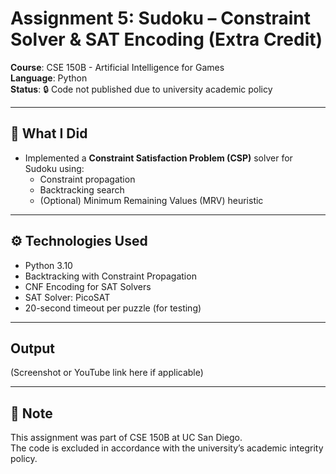 # Assignment 5: Sudoku – Constraint Solver & SAT Encoding (Extra Credit)

**Course**: CSE 150B - Artificial Intelligence for Games  
**Language**: Python  
**Status**: 🔒 Code not published due to university academic policy  

---

## 📌 What I Did

- Implemented a **Constraint Satisfaction Problem (CSP)** solver for Sudoku using:
  - Constraint propagation
  - Backtracking search
  - (Optional) Minimum Remaining Values (MRV) heuristic

---

## ⚙️ Technologies Used

- Python 3.10  
- Backtracking with Constraint Propagation  
- CNF Encoding for SAT Solvers  
- SAT Solver: PicoSAT  
- 20-second timeout per puzzle (for testing)

---

## Output

(Screenshot or YouTube link here if applicable)

---

## 🛑 Note

This assignment was part of CSE 150B at UC San Diego.  
The code is excluded in accordance with the university’s academic integrity policy.
